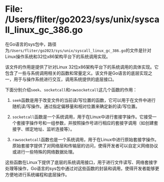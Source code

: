 # File: /Users/fliter/go2023/sys/unix/syscall_linux_gc_386.go

在Go语言的sys包中，路径为`/Users/fliter/go2023/sys/unix/syscall_linux_gc_386.go`的文件是针对Linux操作系统和32位x86架构平台下的系统调用实现。

该文件的作用是提供了针对Linux 32位x86架构平台下的系统调用的具体实现。它包含了一些与系统调用相关的函数和常量定义。该文件是Go语言的底层实现之一，用于与操作系统进行交互，调用系统提供的底层接口。

下面分别介绍`seek`、`socketcall`和`rawsocketcall`这几个函数的作用：

1. `seek`函数是用于改变文件的当前读/写位置的函数，它可以用于在文件中进行随机读/写操作。通过指定偏移量和相对位置来确定新的读/写位置。

2. `socketcall`函数是一个系统调用，用于在Linux中进行套接字操作。它接受一个套接字操作号和一组参数，并按照操作号进行相应的套接字调用（如创建套接字、绑定地址、监听连接等）。

3. `rawsocketcall`函数也是一个系统调用，用于在Linux中进行原始套接字操作。原始套接字提供了对网络层和传输层的访问，使得开发者可以自定义网络协议或进行一些特殊的网络数据处理。

这些函数在Linux下提供了底层的系统调用接口，用于进行文件读写、网络套接字处理等操作，Go语言的sys包中通过对这些函数的封装和调用，使得开发者能够更方便地进行系统编程和底层操作。

